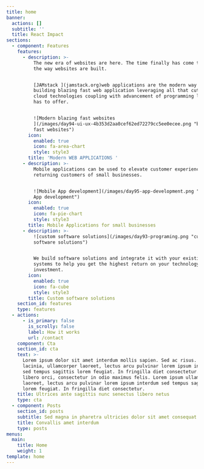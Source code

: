 ```yaml
---
title: home
banner:
  actions: []
  subtitle: ''
  title: React Impact
sections:
  - component: Features
    features:
      - description: >-
          The new era of websites are here. The time finally has come to change
          the way websites are built. 


          [JAMstack ](jamstack.org)web applications are the modern way of
          building blazing fast web application leveraging all that cutting-edge
          cloud technologies coupling with advancement of programming languages
          has to offer.


          ![Modern blazing fast websites
          ](/images/day94-ui-ux-4b353d2aa0cef62ed72279cc5ee0ecee.png "blazing
          fast websites")
        icon:
          enabled: true
          icon: fa-area-chart
          style: style3
        title: 'Modern WEB APPLICATIONS '
      - description: >-
          Mobile applications can be used to elevate customer experience for
          returning customers of small businesses.


          ![Mobile App development](/images/day95-app-development.png "Mobile
          App development")
        icon:
          enabled: true
          icon: fa-pie-chart
          style: style3
        title: Mobile Applications for small businesses
      - description: >-
          ![custom software solutions](/images/day93-programing.png "custom
          software solutions")


          We build software solutions and integrate it with your existing
          systems to help you get the highest return on your technology
          investment.
        icon:
          enabled: true
          icon: fa-cube
          style: style3
        title: Custom software solutions
    section_id: features
    type: features
  - actions:
      - is_primary: false
        is_scrolly: false
        label: How it works
        url: /contact
    component: Cta
    section_id: cta
    text: >-
      Lorem ipsum dolor sit amet interdum mollis sapien. Sed ac risus. Phasellus
      lacinia, ullamcorper laoreet, lectus arcu pulvinar lorem ipsum interdum
      sed tempus sagittis lorem feugiat. In fringilla diet consectetur. Morbi
      libero orci, consectetur in odio maximus felis. Lorem ipsum ullamcorper
      laoreet, lectus arcu pulvinar lorem ipsum interdum sed tempus sagittis
      lorem feugiat. In fringilla diet consectetur.
    title: Ultrices ante sagittis nunc senectus libero netus
    type: cta
  - component: Posts
    section_id: posts
    subtitle: Sed magna in pharetra ultricies dolor sit amet consequat adipiscing lorem.
    title: Convallis amet interdum
    type: posts
menus:
  main:
    title: Home
    weight: 1
template: home
---
```


